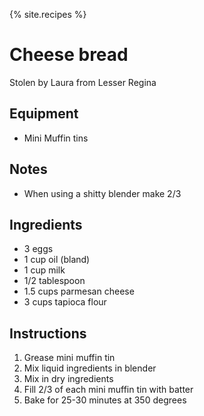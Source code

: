 {% site.recipes %}
# Cheese bread

Stolen by Laura from Lesser Regina

## Equipment

* Mini Muffin tins

## Notes

* When using a shitty blender make 2/3

## Ingredients

* 3 eggs
* 1 cup oil (bland)
* 1 cup milk
* 1/2 tablespoon
* 1.5 cups parmesan cheese
* 3 cups tapioca flour

## Instructions

1. Grease mini muffin tin
2. Mix liquid ingredients in blender
3. Mix in dry ingredients
4. Fill 2/3 of each mini muffin tin with batter
5. Bake for 25-30 minutes at 350 degrees